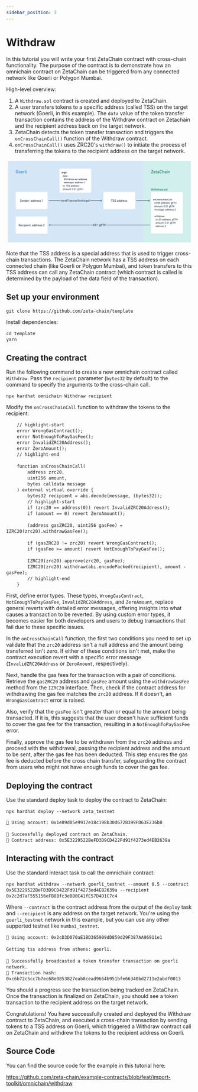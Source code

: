 ```yaml
---
sidebar_position: 3
---
```


# Withdraw

In this tutorial you will write your first ZetaChain contract with cross-chain
functionality. The purpose of the contract is to demonstrate how an omnichain
contract on ZetaChain can be triggered from any connected network like Goerli or
Polygon Mumbai.

High-level overview:

1. A `Withdraw.sol` contract is created and deployed to ZetaChain.
2. A user transfers tokens to a specific address (called TSS) on the target
   network (Goerli, in this example). The `data` value of the token transfer
   transaction contains the address of the Withdraw contract on Zetachain and
   the recipient address back on the target network.
3. ZetaChain detects the token transfer transaction and triggers the
   `onCrossChainCall()` function of the Withdraw contract.
4. `onCrossChainCall()` uses ZRC20's `withdraw()` to initiate the process of
   transferring the tokens to the recipient address on the target network.

![High-level overview of a cross-chain transaction](./img/withdraw.png)

Note that the TSS address is a special address that is used to trigger
cross-chain transactions. The ZetaChain network has a TSS address on each
connected chain (like Goerli or Polygon Mumbai), and token transfers to this TSS
address can call any ZetaChain contract (which contract is called is determined
by the payload of the data field of the transaction).

## Set up your environment

```
git clone https://github.com/zeta-chain/template
```

Install dependencies:

```
cd template
yarn
```

## Creating the contract

Run the following command to create a new omnichain contract called `Withdraw`.
Pass the `recipient` parameter (`bytes32` by default) to the command to specify
the arguments to the cross-chain call.

```
npx hardhat omnichain Withdraw recipient
```

Modify the `onCrossChainCall` function to withdraw the tokens to the recipient:

```solidity title="contracts/Withdraw.sol"
    // highlight-start
    error WrongGasContract();
    error NotEnoughToPayGasFee();
    error InvalidZRC20Address();
    error ZeroAmount();
    // highlight-end

    function onCrossChainCall(
        address zrc20,
        uint256 amount,
        bytes calldata message
    ) external virtual override {
        bytes32 recipient = abi.decode(message, (bytes32));
        // highlight-start
        if (zrc20 == address(0)) revert InvalidZRC20Address();
        if (amount == 0) revert ZeroAmount();

        (address gasZRC20, uint256 gasFee) = IZRC20(zrc20).withdrawGasFee();

        if (gasZRC20 != zrc20) revert WrongGasContract();
        if (gasFee >= amount) revert NotEnoughToPayGasFee();

        IZRC20(zrc20).approve(zrc20, gasFee);
        IZRC20(zrc20).withdraw(abi.encodePacked(recipient), amount - gasFee);
        // highlight-end
    }
```

First, define error types. These types, `WrongGasContract`,
`NotEnoughToPayGasFee`, `InvalidZRC20Address`, and `ZeroAmount`, replace general
reverts with detailed error messages, offering insights into what causes a
transaction to be reverted. By using custom error types, it becomes easier for
both developers and users to debug transactions that fail due to these specific
issues.

In the `onCrossChainCall` function, the first two conditions you need to set up
validate that the `zrc20` address isn't a null address and the amount being
transferred isn't zero. If either of these conditions isn't met, make the
contract execution revert with a specific error message (`InvalidZRC20Address`
or `ZeroAmount`, respectively).

Next, handle the gas fees for the transaction with a pair of conditions.
Retrieve the `gasZRC20` address and `gasFee` amount using the `withdrawGasFee`
method from the `IZRC20` interface. Then, check if the contract address for
withdrawing the gas fee matches the `zrc20` address. If it doesn't, an
`WrongGasContract` error is raised.

Also, verify that the `gasFee` isn't greater than or equal to the amount being
transacted. If it is, this suggests that the user doesn't have sufficient funds
to cover the gas fee for the transaction, resulting in a `NotEnoughToPayGasFee`
error.

Finally, approve the gas fee to be withdrawn from the `zrc20` address and
proceed with the withdrawal, passing the recipient address and the amount to be
sent, after the gas fee has been deducted. This step ensures the gas fee is
deducted before the cross chain transfer, safeguarding the contract from users
who might not have enough funds to cover the gas fee.

## Deploying the contract

Use the standard deploy task to deploy the contract to ZetaChain:

```
npx hardhat deploy --network zeta_testnet
```

```
🔑 Using account: 0x1e89d05e9917e18c198b30d6728399FD63E236bB

🚀 Successfully deployed contract on ZetaChain.
📜 Contract address: 0x5E3229522BeFD3D9CD422Fd91f4273ed4EB2639a
```

## Interacting with the contract

Use the standard interact task to call the omnichain contract:

```
npx hardhat withdraw --network goerli_testnet --amount 0.5 --contract 0x5E3229522BeFD3D9CD422Fd91f4273ed4EB2639a --recipient 0x2c2d7aF555156eFB8Bfc3eBB0C41fE57D4D1C7c4
```

Where `--contract` is the contract address from the output of the `deploy` task
and `--recipient` is any address on the target network. You're using the
`goerli_testnet` network in this example, but you can use any other supported
testnet like `mumbai_testnet`.

```
🔑 Using account: 0x2cD3D070aE1BD365909dD859d29F387AA96911e1

Getting tss address from athens: goerli.

🚀 Successfully broadcasted a token transfer transaction on goerli network.
📝 Transaction hash: 0xc6b72c5cc7b7ec68e0853827eab8cead9664b951bfe66340bd2711e2abdf0013
```

You should a progress see the transaction being tracked on ZetaChain. Once the
transaction is finalized on ZetaChain, you should see a token transaction to the
recipient address on the target network.

Congratulations! You have successfully created and deployed the Withdraw
contract to ZetaChain, and executed a cross-chain transaction by sending tokens
to a TSS address on Goerli, which triggered a Withdraw contract call on
ZetaChain and withdrew the tokens to the recipient address on Goerli.

## Source Code

You can find the source code for the example in this tutorial here:

https://github.com/zeta-chain/example-contracts/blob/feat/import-toolkit/omnichain/withdraw
